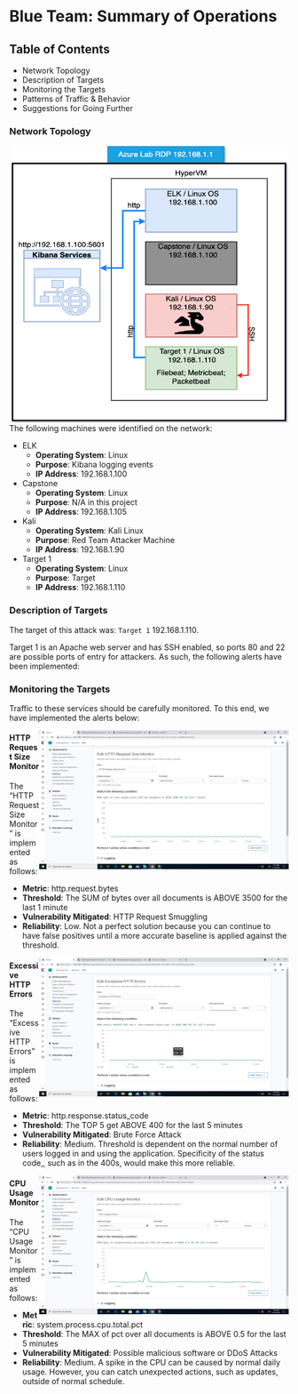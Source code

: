 # Blue Team: Summary of Operations

## Table of Contents
- Network Topology
- Description of Targets
- Monitoring the Targets
- Patterns of Traffic & Behavior
- Suggestions for Going Further

### Network Topology
<a href="url"><img src="https://github.com/asutherlin/FINAL-Project/blob/ef958b8b86a8ad9ac0ac6019314448d6ebcb575f/screen_shots/Final%20Project%20Topology.png" align="right" height="500" width="500" ></a>

The following machines were identified on the network:
- ELK 
  - **Operating System**: Linux
  - **Purpose**: Kibana logging events
  - **IP Address**: 192.168.1.100
- Capstone
  - **Operating System**: Linux
  - **Purpose**: N/A in this project
  - **IP Address**: 192.168.1.105
- Kali
  - **Operating System**: Kali Linux
  - **Purpose**: Red Team Attacker Machine
  - **IP Address**: 192.168.1.90
- Target 1
  - **Operating System**: Linux
  - **Purpose**: Target
  - **IP Address**: 192.168.1.110


### Description of Targets
The target of this attack was: `Target 1` 192.168.1.110.

Target 1 is an Apache web server and has SSH enabled, so ports 80 and 22 are possible ports of entry for attackers. As such, the following alerts have been implemented:

### Monitoring the Targets

Traffic to these services should be carefully monitored. To this end, we have implemented the alerts below:

<a href="url"><img src="https://github.com/asutherlin/FINAL-Project/blob/main/screen_shots/HTTP%20Request%20Size%20Monitor1.png" align="right" height="250" width="450" ></a>
#### HTTP Request Size Monitor

The “HTTP Request Size Monitor” is implemented as follows:
 - **Metric**: http.request.bytes
  - **Threshold**: The SUM of bytes over all documents is ABOVE 3500 for the last 1 minute
  - **Vulnerability Mitigated**: HTTP Request Smuggling
  - **Reliability**: Low. Not a perfect solution because you can continue to have false positives until a more accurate baseline is applied against the threshold. 

<a href="url"><img src="https://github.com/asutherlin/FINAL-Project/blob/main/screen_shots/Excessive%20HTTP%20ERRORS1.png" align="right" height="250" width="450" ></a>
#### Excessive HTTP Errors

The “Excessive HTTP Errors” is implemented as follows:
  - **Metric**: http.response.status_code
  - **Threshold**: The TOP 5 get ABOVE 400 for the last 5 minutes
  - **Vulnerability Mitigated**: Brute Force Attack
  - **Reliability**: Medium. Threshold is dependent on the normal number of users logged in and using the application. Specificity of the status code,, such as in the 400s, would make this more reliable. 

<a href="url"><img src="https://github.com/asutherlin/FINAL-Project/blob/main/screen_shots/Edit%20CPU%20Usage%20Monitor1.png" align="right" height="250" width="450" ></a>
#### CPU Usage Monitor
The “CPU Usage Monitor” is implemented as follows:
  - **Metric**: system.process.cpu.total.pct
  - **Threshold**: The MAX of pct over all documents is ABOVE 0.5 for the last 5 minutes
  - **Vulnerability Mitigated**: Possible malicious software or DDoS Attacks
  - **Reliability**: Medium. A spike in the CPU can be caused by normal daily usage. However, you can catch unexpected actions, such as updates, outside of normal schedule. 
